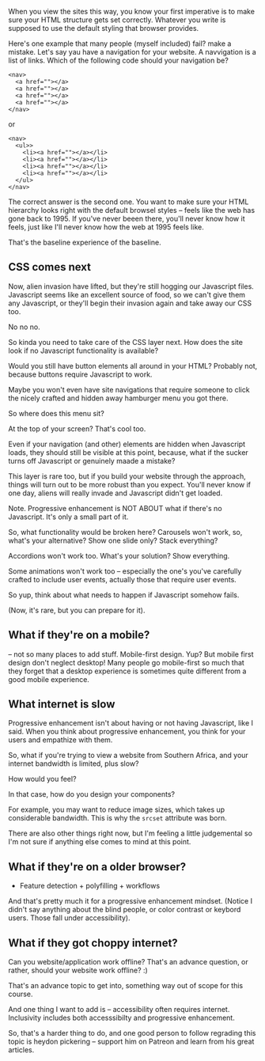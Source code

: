 When you view the sites this way, you know your first imperative is to make sure your HTML structure gets set correctly. Whatever you write is supposed to use the default styling that browser provides.

Here's one example that many people (myself included) fail? make a mistake. Let's say yau have a navigation for your website. A navvigation is a list of links.
Which of the following code should your navigation be?

```
<nav>
  <a href=""></a>
  <a href=""></a>
  <a href=""></a>
  <a href=""></a>
</nav>
```

or

```
<nav>
  <ul>>
    <li><a href=""></a></li>
    <li><a href=""></a></li>
    <li><a href=""></a></li>
    <li><a href=""></a></li>
  </ul>
</nav>
```

The correct answer is the second one. You want to make sure your HTML hierarchy looks right with the default browsel styles – feels like the web has gone back to 1995. If you've never beeen there, you'll never know how it feels, just like I'll never know how the web at 1995 feels like.

That's the baseline experience of the baseline.

## CSS comes next

Now, alien invasion have lifted, but they're still hogging our Javascript files. Javascript seems like an excellent source of food, so we can't give them any Javascript, or they'll begin their invasion again and take away our CSS too.

No no no.

So kinda you need to take care of the CSS layer next. How does the site look if no Javascript functionality is available?

Would you still have button elements all around in your HTML? Probably not, because buttons require Javascript to work.

Maybe you won't even have site navigations that require someone to click the nicely crafted and hidden away hamburger menu you got there.

So where does this menu sit?

At the top of your screen? That's cool too.

Even if your navigation (and other) elements are hidden when Javascript loads, they should still be visible at this point, because, what if the sucker turns off Javascript or genuinely maade a mistake?

This layer is rare too, but if you build your website through the approach, things will turn out to be more robust than you expect. You'll never know if one day, aliens will really invade and Javascript didn't get loaded.

Note. Progressive enhancement is NOT ABOUT what if there's no Javascript. It's only a small part of it.

So, what functionality would be broken here? Carousels won't work, so, what's your alternative? Show one slide only? Stack everything?

Accordions won't work too. What's your solution? Show everything.

Some animations won't work too – especially the one's you've carefully crafted to include user events, actually those that require user events.

So yup, think about what needs to happen if Javascript somehow fails.

(Now, it's rare, but you can prepare for it).


## What if they're on a mobile?

– not so many places to add stuff. Mobile-first design. Yup? But mobile first design don't neglect desktop! Many people go mobile-first so much that they forget that a desktop experience is sometimes quite different from a good mobile experience.

## What internet is slow

Progressive enhancement isn't about having or not having Javascript, like I said. When you think about progressive enhancement, you think for your users and empathize with them.

So, what if you're trying to view a website from Southern Africa, and your internet bandwidth is limited, plus slow?

How would you feel?

In that case, how do you design your components?

For example, you may want to reduce image sizes, which takes up considerable bandwidth. This is why the `srcset` attribute was born.

There are also other things right now, but I'm feeling a little judgemental so I'm not sure if anything else comes to mind at this point.

## What if they're on a older browser?

- Feature detection + polyfilling + workflows

And that's pretty much it for a progressive enhancement mindset. (Notice I didn't say anything about the blind people, or color contrast or keybord users. Those fall under accessibility).

## What if they got choppy internet?

Can you website/application work offline? That's an advance question, or rather, should your website work offline? :)

That's an advance topic to get into, something way out of scope for this course.



And one thing I want to add is – accessibility often requires internet. Inclusivity includes both accesssibilty and progressive enhancement.

So, that's a harder thing to do, and one good person to follow regrading this topic is heydon pickering – support him on Patreon and learn from his great articles.